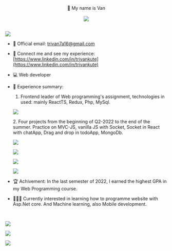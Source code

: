 
<div align="center">
👋 My name is Van </br></br>
<img style="max-width:500px;" src="https://res.cloudinary.com/dotr7u5kq/image/upload/v1673978983/githubportfolio/cat-gif-forgithub_p1zxlm.gif"/>
<br>
</div>

<br>

![](https://komarev.com/ghpvc/?username=trivankute&color=blue)

- 📧 Official email: trivan7a16@gmail.com

- 🔗 Connect me and see my experience: [https://www.linkedin.com/in/trivankute](https://www.linkedin.com/in/trivankute) 

- 💻 Web developer

- 📃 Experience summary:

  1. Frontend leader of Web programming's assignment, technologies in used: mainly ReactTS, Redux, Php, MySql.
  <p>
  <a href="https://github.com/trivankute/CuaHangThoiDai">
  <img align="center" src="https://github-readme-stats-gamma-ruddy-48.vercel.app/api/pin/?username=trivankute&repo=CuaHangThoiDai&theme=radical&title_color=F8C8DC"/>
  </a>
  </p>
  2. Four projects from the beginning of Q2-2022 to the end of the summer. 
  Practice on MVC-JS, vanilla JS with Socket, Socket in React with chatApp, Drag and drop in todoApp, MongoDb. 
  <p>
  <a href="https://github.com/trivankute/Yelp-Camp">
  <img align="center" src="https://github-readme-stats-gamma-ruddy-48.vercel.app/api/pin/?username=trivankute&repo=Yelp-Camp&theme=radical&title_color=F8C8DC"/>
  </a>
  </p>
  <p>
  <a href="https://github.com/trivankute/snakesForTest">
  <img align="center" src="https://github-readme-stats-gamma-ruddy-48.vercel.app/api/pin/?username=trivankute&repo=snakesForTest&theme=radical&title_color=F8C8DC"/>
  </a>
  </p>
  <p>
  <a href="https://github.com/trivankute/ChatApp">
  <img align="center" src="https://github-readme-stats-gamma-ruddy-48.vercel.app/api/pin/?username=trivankute&repo=chatApp&theme=radical&title_color=F8C8DC"/>
  </a>
  </p>
  <p>
  <a href="https://github.com/trivankute/ToDoApp">
  <img align="center" src="https://github-readme-stats-gamma-ruddy-48.vercel.app/api/pin/?username=trivankute&repo=todoApp&theme=radical&title_color=F8C8DC"/>
  </a>
  </p>
- 🏆 Achivement: In the last semester of 2022, I earned the highest GPA in my Web Programming course.
- 👨🏻‍💻 Currently interested in learning how to programme website with Asp.Net core. And Machine learning, also Mobile development.
<br>
<div>
  <p>
  <a>
   <img align="center" src="https://github-readme-stats-gamma-ruddy-48.vercel.app/api?username=trivankute&count_private=true&show_icons=true&theme=dark&locale=en&ring_color=F8C8DC&title_color=F8C8DC"/>
  </a>
  </p>
  <p>
    <a>
   <img align="center" src="https://github-readme-stats-gamma-ruddy-48.vercel.app/api/top-langs?username=trivankute&show_icons=true&locale=en&layout=compact&theme=radical&hide=c&title_color=F8C8DC"/>
    </a>
  </p>
</div>
<div>
  <p>
    <a>
   <img align="center" src="https://github-readme-streak-stats.herokuapp.com/?user=trivankute&theme=radical&title_color=F8C8DC"/>
    </a>
  </p>
</div>
